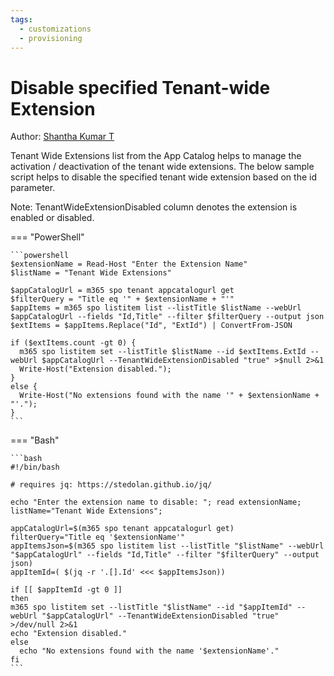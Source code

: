 ```yaml
---
tags:
  - customizations
  - provisioning
---
```


# Disable specified Tenant-wide Extension

Author: [Shantha Kumar T](https://www.ktskumar.com/2020/04/manage-tenant-wide-extensions-using-office-365-cli/)

Tenant Wide Extensions list from the App Catalog helps to manage the activation / deactivation of the tenant wide extensions. The below sample script helps to disable the specified tenant wide extension based on the id parameter.

Note: TenantWideExtensionDisabled column denotes the extension is enabled or disabled.

=== "PowerShell"

    ```powershell
    $extensionName = Read-Host "Enter the Extension Name"
    $listName = "Tenant Wide Extensions"

    $appCatalogUrl = m365 spo tenant appcatalogurl get
    $filterQuery = "Title eq '" + $extensionName + "'"
    $appItems = m365 spo listitem list --listTitle $listName --webUrl $appCatalogUrl --fields "Id,Title" --filter $filterQuery --output json
    $extItems = $appItems.Replace("Id", "ExtId") | ConvertFrom-JSON

    if ($extItems.count -gt 0) {
      m365 spo listitem set --listTitle $listName --id $extItems.ExtId --webUrl $appCatalogUrl --TenantWideExtensionDisabled "true" >$null 2>&1
      Write-Host("Extension disabled.");
    }
    else {
      Write-Host("No extensions found with the name '" + $extensionName + "'.");
    }
    ```

=== "Bash"

    ```bash
    #!/bin/bash

    # requires jq: https://stedolan.github.io/jq/

    echo "Enter the extension name to disable: "; read extensionName;
    listName="Tenant Wide Extensions";

    appCatalogUrl=$(m365 spo tenant appcatalogurl get)
    filterQuery="Title eq '$extensionName'"
    appItemsJson=$(m365 spo listitem list --listTitle "$listName" --webUrl "$appCatalogUrl" --fields "Id,Title" --filter "$filterQuery" --output json)
    appItemId=( $(jq -r '.[].Id' <<< $appItemsJson))

    if [[ $appItemId -gt 0 ]]
    then
    m365 spo listitem set --listTitle "$listName" --id "$appItemId" --webUrl "$appCatalogUrl" --TenantWideExtensionDisabled "true" >/dev/null 2>&1
    echo "Extension disabled."
    else
      echo "No extensions found with the name '$extensionName'."
    fi
    ```
